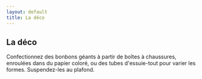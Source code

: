 ```yaml
---
layout: default
title: La déco
---
```


## La déco

Confectionnez des bonbons géants à partir de boîtes à chaussures, enroulées dans du papier coloré, ou des tubes d'essuie-tout pour varier les formes. Suspendez-les au plafond.
